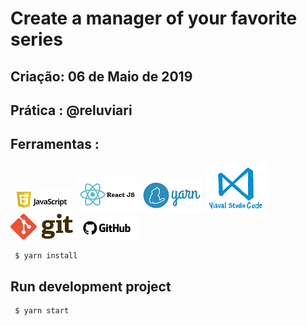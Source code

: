 # Create a manager of your favorite series

## Criação: 06 de Maio de 2019
## Prática : @reluviari

## Ferramentas : 
![Javascript](/images/logo-javascript-es6.png)
![ReactJS](/images/logo-reactjs.jpg)
![Yarn](/images/logo-yarn.png)
![VSCode](/images/logo-VSCode.png)
![Git](/images/logo-git.png)
![GitHub](/images/logo-github.png)

```sh
 $ yarn install
```

## Run development project

```sh
 $ yarn start
```
